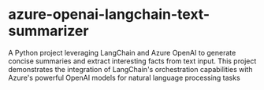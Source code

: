 # azure-openai-langchain-text-summarizer
A Python project leveraging LangChain and Azure OpenAI to generate concise summaries and extract interesting facts from text input. This project demonstrates the integration of LangChain's orchestration capabilities with Azure's powerful OpenAI models for natural language processing tasks
